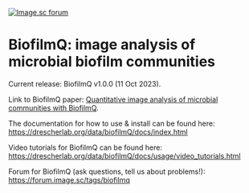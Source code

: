 [![Image.sc forum](https://img.shields.io/badge/dynamic/json.svg?label=forum&url=https%3A%2F%2Fforum.image.sc%2Ftags%2Fbiofilmq.json&query=%24.topic_list.tags.0.topic_count&colorB=brightgreen&suffix=%20topics&logo=data)](https://forum.image.sc/tag/biofilmq)

# BiofilmQ: image analysis of microbial biofilm communities

Current release: BiofilmQ v1.0.0 (11 Oct 2023). 

Link to BiofilmQ paper: [Quantitative image analysis of microbial communities with BiofilmQ](https://doi.org/10.1038/s41564-020-00817-4).

The documentation for how to use & install can be found here: https://drescherlab.org/data/biofilmQ/docs/index.html

Video tutorials for BiofilmQ can be found here: https://drescherlab.org/data/biofilmQ/docs/usage/video_tutorials.html

Forum for BiofilmQ (ask questions, tell us about problems!): https://forum.image.sc/tags/biofilmq 
